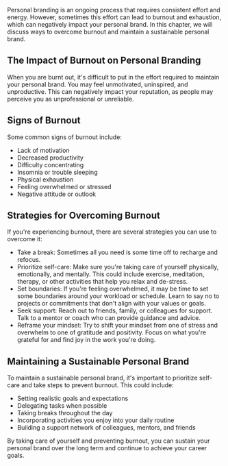 
Personal branding is an ongoing process that requires consistent effort and energy. However, sometimes this effort can lead to burnout and exhaustion, which can negatively impact your personal brand. In this chapter, we will discuss ways to overcome burnout and maintain a sustainable personal brand.

The Impact of Burnout on Personal Branding
------------------------------------------

When you are burnt out, it's difficult to put in the effort required to maintain your personal brand. You may feel unmotivated, uninspired, and unproductive. This can negatively impact your reputation, as people may perceive you as unprofessional or unreliable.

Signs of Burnout
----------------

Some common signs of burnout include:

* Lack of motivation
* Decreased productivity
* Difficulty concentrating
* Insomnia or trouble sleeping
* Physical exhaustion
* Feeling overwhelmed or stressed
* Negative attitude or outlook

Strategies for Overcoming Burnout
---------------------------------

If you're experiencing burnout, there are several strategies you can use to overcome it:

* Take a break: Sometimes all you need is some time off to recharge and refocus.
* Prioritize self-care: Make sure you're taking care of yourself physically, emotionally, and mentally. This could include exercise, meditation, therapy, or other activities that help you relax and de-stress.
* Set boundaries: If you're feeling overwhelmed, it may be time to set some boundaries around your workload or schedule. Learn to say no to projects or commitments that don't align with your values or goals.
* Seek support: Reach out to friends, family, or colleagues for support. Talk to a mentor or coach who can provide guidance and advice.
* Reframe your mindset: Try to shift your mindset from one of stress and overwhelm to one of gratitude and positivity. Focus on what you're grateful for and find joy in the work you're doing.

Maintaining a Sustainable Personal Brand
----------------------------------------

To maintain a sustainable personal brand, it's important to prioritize self-care and take steps to prevent burnout. This could include:

* Setting realistic goals and expectations
* Delegating tasks when possible
* Taking breaks throughout the day
* Incorporating activities you enjoy into your daily routine
* Building a support network of colleagues, mentors, and friends

By taking care of yourself and preventing burnout, you can sustain your personal brand over the long term and continue to achieve your career goals.
